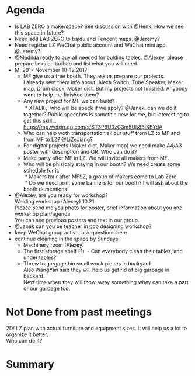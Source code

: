 # Agenda

- Is LAB ZERO a makerspace? See discussion with @Henk. How we see this space in future?
- Need add LAB ZERO to baidu and Tencent maps. @Jeremy?  
- Need register LZ WeChat public account and WeChat mini app. @Jeremy?  
- @Madilda ready to buy all needed for bulding tables. @Alexey, please prepare links on taobao and list what you will need.  
- MF2017 November 10-12.2017   
  * MF give us a free booth. They ask us prepare our projects.   
  I already sent them info about: Alexa Switch, Tube Speaker, Maker map, Drum clock, Maker dict. But my projects not finished. Anybody want to help me finished them?   
  * Any new project for MF we can build?   
  * XTALK，who will be speck if we apply? @Janek, can we do it together? Public speeches is somethin new for me, but interesting to get this skill...  https://mp.weixin.qq.com/s/ST3P8U3zC3m5Uk8BiXBYdA   
  * Who can help woth transportation all our stuff from LZ to MF and from MF to LZ? @LiZeJiang?
  * For digital projects (Maker dict, Maker map) we need make A4/A3 poster with description and QR. Who can do it?
  * Make party after MF in LZ. We will invite all makers from MF.   
  * Who will be phisicaly staying in our booth? We need create some schedule for it.   
  * Makers tour after MFSZ, a group of makers come to Lab Zero.   
  * Do we need print some banners for our booth? I will ask about the booth dementions.   
- @Alexey, are you ready for workshop?     
  Welding workshop (Alexey) 10.21  
  Pleace send me you photo for poster, brief information about you and workshop plan/agenda   
  You can see previous posters and text in our group.   
- @Janek can you be teacher in pcb designing workshop?
- keep WeChat group active, ask questions here
- continue cleaning in the space by Sundays
  - Machinery room (Alexey)
  - The first storage shelf (?)
  - Can everybody clean their tables, and under tables?
  - Throw to gargage bin small wook pieces in backyard   
  Also WangYan said they will help us get rid of big garbage in backard.   
  Next time when they will thow away something whey can take a part or our garbage too.

# Not Done from past meetings  

2D/ LZ plan with actual furniture and equipment sizes. It will help us a lot to organize it better.   
Who can do it?  

# Summary
 
